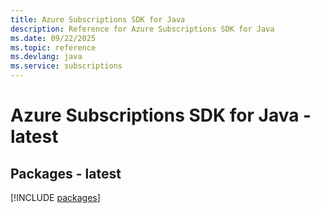```yaml
---
title: Azure Subscriptions SDK for Java
description: Reference for Azure Subscriptions SDK for Java
ms.date: 09/22/2025
ms.topic: reference
ms.devlang: java
ms.service: subscriptions
---
```

# Azure Subscriptions SDK for Java - latest
## Packages - latest
[!INCLUDE [packages](subscriptions-index.md)]